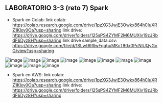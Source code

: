 ## LABORATORIO 3-3 (reto 7) Spark

 - Spark en Colab:
 link colab: https://colab.research.google.com/drive/1pzXG3JwjE3Owkx864h0IuXRZ1Klxv0Oa?usp=sharing
 link drive: https://drive.google.com/drive/folders/125sPS4ZYMF2M6MUXIv19zJRbdF6Dyz8H?usp=sharing
 link drive sample_data.csv: https://drive.google.com/file/d/1SLwt6RIlwFqqhuMKcT80x0PcNIUQyGoG/view?usp=sharing

![image](https://github.com/sebastianvelezg/laboratorios-st0263-svg/assets/68916783/92d06a45-d196-46c1-a2d9-c7f6373406ee)
![image](https://github.com/sebastianvelezg/laboratorios-st0263-svg/assets/68916783/875fd6b6-8217-455f-8a1f-94027238d241)
![image](https://github.com/sebastianvelezg/laboratorios-st0263-svg/assets/68916783/3a213f8f-55a1-49df-abbd-0fbd331ba723)
![image](https://github.com/sebastianvelezg/laboratorios-st0263-svg/assets/68916783/929f5f3e-f6ad-46bc-a9e4-a20b9d65307b)
![image](https://github.com/sebastianvelezg/laboratorios-st0263-svg/assets/68916783/e5a55118-0402-44b8-b648-a39e6060423d)
![image](https://github.com/sebastianvelezg/laboratorios-st0263-svg/assets/68916783/cc63dbbc-6571-4496-ae95-8aad48e7ac25)
![image](https://github.com/sebastianvelezg/laboratorios-st0263-svg/assets/68916783/93295b7a-e76f-408e-891a-7f4811eaeae4)
![image](https://github.com/sebastianvelezg/laboratorios-st0263-svg/assets/68916783/0b837e70-6ad0-4866-969b-a19b22f526ad)
![image](https://github.com/sebastianvelezg/laboratorios-st0263-svg/assets/68916783/61fe997c-dc58-495c-b882-4173c950d52b)
![image](https://github.com/sebastianvelezg/laboratorios-st0263-svg/assets/68916783/d0304532-6094-465b-8518-e5409d274f71)
![image](https://github.com/sebastianvelezg/laboratorios-st0263-svg/assets/68916783/d98b86df-9ed8-4e08-a2fc-2dc0904721bb)


 - Spark en AWS:
 link colab: https://colab.research.google.com/drive/1pzXG3JwjE3Owkx864h0IuXRZ1Klxv0Oa?usp=sharing
 link drive: https://drive.google.com/drive/folders/125sPS4ZYMF2M6MUXIv19zJRbdF6Dyz8H?usp=sharing
